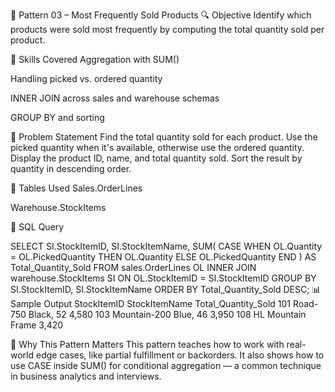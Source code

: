 📘 Pattern 03 – Most Frequently Sold Products
🔍 Objective
Identify which products were sold most frequently by computing the total quantity sold per product.

🧠 Skills Covered
Aggregation with SUM()

Handling picked vs. ordered quantity

INNER JOIN across sales and warehouse schemas

GROUP BY and sorting

🧾 Problem Statement
Find the total quantity sold for each product. Use the picked quantity when it's available, otherwise use the ordered quantity. Display the product ID, name, and total quantity sold. Sort the result by quantity in descending order.

🧱 Tables Used
Sales.OrderLines

Warehouse.StockItems

🧮 SQL Query

SELECT 
  SI.StockItemID, 
  SI.StockItemName,
  SUM(
    CASE 
      WHEN OL.Quantity = OL.PickedQuantity THEN OL.Quantity
      ELSE OL.PickedQuantity
    END
  ) AS Total_Quantity_Sold
FROM sales.OrderLines OL
INNER JOIN warehouse.StockItems SI
  ON OL.StockItemID = SI.StockItemID
GROUP BY SI.StockItemID, SI.StockItemName
ORDER BY Total_Quantity_Sold DESC;
📊 Sample Output
StockItemID	StockItemName	Total_Quantity_Sold
101	Road-750 Black, 52	4,580
103	Mountain-200 Blue, 46	3,950
108	HL Mountain Frame	3,420

🎯 Why This Pattern Matters
This pattern teaches how to work with real-world edge cases, like partial fulfillment or backorders. It also shows how to use CASE inside SUM() for conditional aggregation — a common technique in business analytics and interviews.
